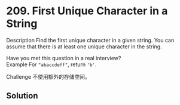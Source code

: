 # 209. First Unique Character in a String


Description
Find the first unique character in a given string. You can assume that there is at least one unique character in the string.

Have you met this question in a real interview?  
Example
For ``"abaccdeff"``, return `'b'`.

Challenge
不使用额外的存储空间。

## Solution
